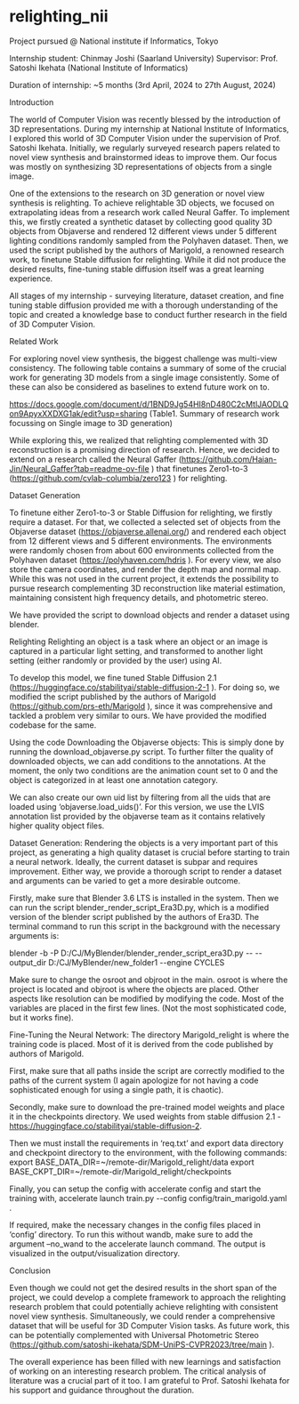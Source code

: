 # relighting_nii
Project pursued @ National institute if Informatics, Tokyo

Internship student: Chinmay Joshi (Saarland University)
Supervisor: Prof. Satoshi Ikehata (National Institute of Informatics)

Duration of internship: ~5 months (3rd April, 2024 to 27th August, 2024)

Introduction

The world of Computer Vision was recently blessed by the introduction of 3D representations. During my internship at National Institute of Informatics, I explored this world of 3D Computer Vision under the supervision of Prof. Satoshi Ikehata. Initially, we regularly surveyed research papers related to novel view synthesis and brainstormed ideas to improve them. Our focus was mostly on synthesizing 3D representations of objects from a single image. 

One of the extensions to the research on 3D generation or novel view synthesis is relighting. To achieve relightable 3D objects, we focused on extrapolating ideas from a research work called Neural Gaffer. To implement this, we firstly created a synthetic dataset by collecting good quality 3D objects from Objaverse and rendered 12 different views under 5 different lighting conditions randomly sampled from the Polyhaven dataset. Then, we used the script published by the authors of Marigold, a renowned research work, to finetune Stable diffusion for relighting. While it did not produce the desired results, fine-tuning stable diffusion itself was a great learning experience.  

All stages of my internship - surveying literature, dataset creation, and fine tuning stable diffusion provided me with a thorough understanding of the topic and created a knowledge base to conduct further research in the field of 3D Computer Vision. 

Related Work

For exploring novel view synthesis, the biggest challenge was multi-view consistency. The following table contains a summary of some of the crucial work for generating 3D models from a single image consistently. Some of these can also be considered as baselines to extend future work on to. 
 
https://docs.google.com/document/d/1BND9Jg54HI8nD480C2cMtlJAODLQon9ApyxXXDXG1ak/edit?usp=sharing (Table1. Summary of research work focussing on Single image to 3D generation)

While exploring this, we realized that relighting complemented with 3D reconstruction is a promising direction of research. Hence, we decided to extend on a research called the Neural Gaffer (https://github.com/Haian-Jin/Neural_Gaffer?tab=readme-ov-file ) that finetunes Zero1-to-3 (https://github.com/cvlab-columbia/zero123 ) for relighting. 

Dataset Generation

To finetune either Zero1-to-3 or Stable Diffusion for relighting, we firstly require a dataset. For that, we collected a selected set of objects from the Objaverse dataset (https://objaverse.allenai.org/) and rendered each object from 12 different views and 5 different environments. The environments were randomly chosen from about 600 environments collected from the Polyhaven dataset (https://polyhaven.com/hdris ). For every view, we also store the camera coordinates, and render the depth map and normal map. While this was not used in the current project, it extends the possibility to pursue research complementing 3D reconstruction like material estimation, maintaining consistent high frequency details, and photometric stereo.

We have provided the script to download objects and render a dataset using blender.  

Relighting 
Relighting an object is a task where an object or an image is captured in a particular light setting, and transformed to another light setting (either randomly or provided by the user) using AI. 

To develop this model, we fine tuned Stable Diffusion 2.1 (https://huggingface.co/stabilityai/stable-diffusion-2-1 ). For doing so, we modified the script published by the authors of Marigold (https://github.com/prs-eth/Marigold ), since it was comprehensive and tackled a problem very similar to ours.  We have provided the modified codebase for the same. 

Using the code
Downloading the Objaverse objects: This is simply done by running the download_objaverse.py script. To further filter the quality of downloaded objects, we can add conditions to the annotations. At the moment, the only two conditions are the animation count set to 0 and the object is categorized in at least one annotation category. 

We can also create our own uid list by filtering from all the uids that are loaded using ‘objaverse.load_uids()’. For this version, we use the LVIS annotation list provided by the objaverse team as it contains relatively higher quality object files.  

Dataset Generation: Rendering the objects is a very important part of this project, as generating a high quality dataset is crucial before starting to train a neural network. Ideally, the current dataset is subpar and requires improvement. Either way, we provide a thorough script to render a dataset and arguments can be varied to get a more desirable outcome. 


Firstly, make sure that Blender 3.6 LTS is installed in the system. Then we can run the script blender_render_script_Era3D.py, which is a modified version of the blender script published by the authors of Era3D.  The terminal command to run this script in the background with the necessary arguments is: 

blender -b -P D:/CJ/MyBlender/blender_render_script_era3D.py -- --output_dir D:/CJ/MyBlender/new_folder1 --engine CYCLES

Make sure to change the osroot and objroot in the main. osroot is where the project is located and objroot is where the objects are placed. Other aspects like resolution can be modified by modifying the code. Most of the variables are placed in the first few lines. (Not the most sophisticated code, but it works fine). 

Fine-Tuning  the Neural Network:  The directory Marigold_relight is where the training code is placed. Most of it is derived from the code published by authors of Marigold. 

First, make sure that all paths inside the script are correctly modified to the paths of the current system (I again apologize for not having a code sophisticated enough for using a single path, it is chaotic). 

Secondly, make sure to download the pre-trained model weights and place it in the checkpoints directory. We used weights from stable diffusion 2.1 - https://huggingface.co/stabilityai/stable-diffusion-2. 

Then we must install the requirements in ‘req.txt’ and export data directory and checkpoint directory to the environment, with the following commands:
export BASE_DATA_DIR=~/remote-dir/Marigold_relight/data
export BASE_CKPT_DIR=~/remote-dir/Marigold_relight/checkpoints

Finally, you can setup the config with accelerate config and start the training with,
accelerate launch train.py --config config/train_marigold.yaml .

 If required, make the necessary changes in the config files placed in ‘config’ directory. To run this without wandb, make sure to add the argument –no_wand to the accelerate launch command. The output is visualized in the output/visualization directory.

Conclusion

Even though we could not get the desired results in the short span of the project, we could develop a complete framework to approach the relighting research problem that could potentially achieve relighting with consistent novel view synthesis. Simultaneously, we could render a comprehensive dataset that will be useful for 3D Computer Vision tasks. As future work, this can be potentially complemented with Universal Photometric Stereo (https://github.com/satoshi-ikehata/SDM-UniPS-CVPR2023/tree/main ).

The overall experience has been filled with new learnings and satisfaction of working on an interesting research problem. The critical analysis of literature was a crucial part of it too. I am grateful to Prof. Satoshi Ikehata for his support and guidance throughout the duration. 
